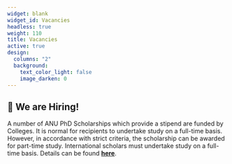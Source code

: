 ```yaml
---
widget: blank
widget_id: Vacancies
headless: true
weight: 110
title: Vacancies
active: true
design:
  columns: "2"
  background:
    text_color_light: false
    image_darken: 0
---
```

## 👋 **We are Hiring!**

A number of ANU PhD Scholarships which provide a stipend are funded by Colleges. It is normal for recipients to undertake study on a full-time basis. However, in accordance with strict criteria, the scholarship can be awarded for part-time study. International scholars must undertake study on a full-time basis. Details can be found [**here**](https://www.anu.edu.au/study/scholarships/find-a-scholarship/anu-phd-scholarships).